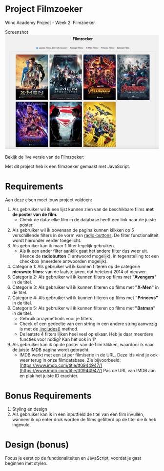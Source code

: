 # **Project Filmzoeker**
Winc Academy Project - Week 2: Filmzoeker

Screenshot
![Screenshot](./images/Screenshot.png)

Bekijk de live versie van de Filmzoeker: 

Met dit project heb ik een filmzoeker gemaakt met JavaScript. 

# **Requirements**

Aan deze eisen moet jouw project voldoen:

1. Als gebruiker wil ik een lijst kunnen zien van de beschikbare films **met de poster van de film.**
    - Check de data: elke film in de database heeft een link naar de juiste poster.
2. Als gebruiker wil ik bovenaan de pagina kunnen klikken op 5 verschillende filters in de vorm van [radio-buttons](https://www.w3schools.com/jsref/prop_radio_checked.asp). De filter functionaliteit wordt hieronder verder toegelicht.
3. Als gebruiker kan ik maar 1 filter tegelijk gebruiken. 
    - Als ik een ander filter aanklik gaat het andere filter dus weer uit. 
    (Hence de **radiobutton** (1 antwoord mogelijk), in tegenstelling tot een checkbox (meerdere antwoorden mogelijk).
4. Categorie 1: Als gebruiker wil ik kunnen filteren op de categorie **nieuwste films**: van de laatste jaren, dat betekent 2014 of nieuwer.  
5. Categorie 2: Als gebruiker wil ik kunnen filters op films met **"Avengers"** in de titel.  
6. Categorie 3: Als gebruiker wil ik kunnen filteren op films met **"X-Men"** in de titel.
7. Categorie 4: Als gebruiker wil ik kunnen filteren op films met **"Princess"** in de titel. 
8. Categorie 5: Als gebruiker wil ik kunnen filteren op films met **"Batman"** in de titel. 
    - Gebruik arraymethods voor je filters
    - Check of een gedeelte van een string in een andere string aanwezig is met de [.includes()](https://www.w3schools.com/jsref/jsref_includes.asp) method.
    - De laatste 4 filters lijken heel veel op elkaar. Heb je daar meerdere functies voor nodig? Kan het ook in 1?
9. Als gebruiker kan ik op de poster van de film klikken, waardoor ik naar de juiste IMDB pagina wordt gebracht. 
    - IMDB werkt met een `id` per film/serie in de URL. Deze ids vind je ook weer terug in onze filmdatabase. Zie bijvoorbeeld: [https://www.imdb.com/title/tt0944947/](https://www.imdb.com/title/tt0944947/) 
    Pas de URL van IMDB aan en plak het juiste ID erachter.

# **Bonus Requirements**

1. Styling en design
2. Als gebruiker kan ik in een inputfield de titel van een film invullen, wanneer ik op enter druk worden de films gefilterd op de titel die ik heb ingevuld.

# **Design (bonus)**

Focus je eerst op de functionaliteiten en JavaScript, voordat je gaat beginnen met stylen.
